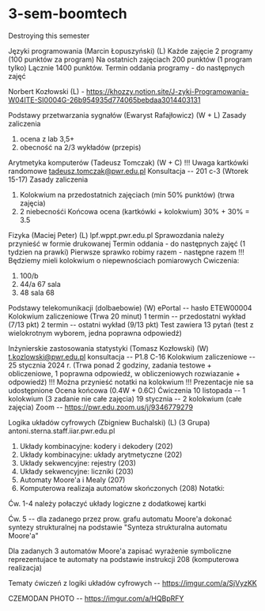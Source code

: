 # 3-sem-boomtech
Destroying this semester



Języki programowania (Marcin Łopuszyński) (L)
Każde zajęcie 2 programy (100 punktów za program)
Na ostatnich zajęciach 200 punktów (1 program tylko)
Lącznie 1400 punktów. Termin oddania programy - do następnych zajęć

Norbert Kozłowski (L) - https://khozzy.notion.site/J-zyki-Programowania-W04ITE-SI0004G-26b954935d774065bebdaa3014403131


Podstawy przetwarzania sygnałów (Ewaryst Rafajłowicz) (W + L)
Zasady zaliczenia 
1) ocena z lab 3,5+
2) obecność na 2/3 wykładów (przepis)



Arytmetyka komputerów (Tadeusz Tomczak) (W + C) !!! Uwaga kartkówki randomowe
tadeusz.tomczak@pwr.edu.pl Konsultacja -- 201 c-3 (Wtorek 15-17)
Zasady zaliczenia 
1) Kolokwium na przedostatnich zajęciach (min 50% punktów) (trwa zajęcia)
2) 2 niebecnośći
Końcowa ocena (kartkówki + kolokwium) 30% + 30% = 3.5



Fizyka (Maciej Peter) (L)
lpf.wppt.pwr.edu.pl
Sprawozdania należy przynieść w formie drukowanej 
Termin oddania - do następnych zajęć (1 tydzien na prawki)
Pierwsze sprawko robimy razem - następne razem
!!! Będziemy mieli kolokwium o niepewnościach pomiarowych
Cwiczenia:
1. 100/b
2. 44/a 67 sala
3. 48 sala 68



Podstawy telekomunikacji (dolbaebowie) (W)
ePortal -- hasło ETEW00004
Kolokwium zaliczeniowe (Trwa 20 minut)
1 termin -- przedostatni wykład (7/13 pkt)
2 termin -- ostatni wykład (9/13 pkt)
Test zawiera 13 pytań (test z wielokrotnym wyborem, jedna poprawna odpowiedź)



Inżynierskie zastosowania statystyki (Tomasz Kozłowski) (W)
t.kozlowski@pwr.edu.pl konsultacja -- P1.8 C-16
Kolokwium zaliczeniowe -- 25 stycznia 2024 r. (Trwa ponad 2 godziny, zadania testowe + obliczeniowe, 1 poprawna odpowiedź, w obliczeniowych rozwiazanie + odpowiedź)
!!! Można przynieść notatki na kolokwium
!!! Prezentacje nie sa udostępnione
Ocena końcowa (0.4W + 0.6C)
Ćwiczenia 
10 listopada -- 1 kolokwium (3 zadanie nie całe zajęcia)
19 stycznia -- 2 kolokwium (całe zajęcia)
Zoom -- https://pwr.edu.zoom.us/j/9346779279


Logika układów cyfrowych (Zbigniew Buchalski) (L) (3 Grupa)
antoni.sterna.staff.iiar.pwr.edu.pl
1. Układy kombinacyjne: kodery i dekodery (202)
2. Układy kombinacyjne: układy arytmetyczne (202)
3. Układy sekwencyjne: rejestry (203)
4. Układy sekwencyjne: liczniki (203)
5. Automaty Moore'a i Mealy (207)
7. Komputerowa realizaja automatów skończonych (208)
Notatki:

Ćw. 1-4 należy połaczyć układy logiczne z dodatkowej kartki

Ćw. 5 -- dla zadanego przez prow. grafu automatu Moore'a dokonać syntezy strukturalnej na podstawie "Synteza strukturalna automatu Moore'a"

Dla zadanych 3 automatów Moore'a zapisać wyrażenie symboliczne reprezentujace te automaty na podstawie instrukcji 208 (komputerowa realizacja)

Tematy ćwiczeń z logiki układów cyfrowych -- https://imgur.com/a/SjVyzKK

CZEMODAN PHOTO -- https://imgur.com/a/HQBpRFY
